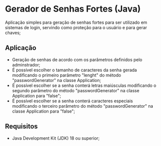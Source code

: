# Gerador de Senhas Fortes (Java)

Aplicação simples para geração de senhas fortes para ser utilizado em sistemas de login, servindo como proteção para o usuário e para gerar chaves;

## Aplicação

- Geração de senhas de acordo com os parâmetros definidos pelo adminstrador;
- É possível escolher o tamanho de caracteres da senha gerada modificando o primeiro parâmetro "lenght" do método "passwordGenerator" na classe Application;
- É possível escolher se a senha conterá letras maiúsculas modificando o segundo parâmetro do método "passwordGenerator" na classe Application para "false";
- É possível escolher se a senha conterá caracteres especiais modificando o terceiro parâmetro do método "passwordGenerator" na classe Application para "false";

## Requisitos

- Java Development Kit (JDK) 18 ou superior;
